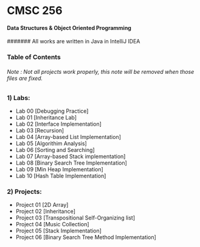 # CMSC 256
#### Data Structures & Object Oriented Programming
####### All works are written in Java in IntelliJ IDEA

### Table of Contents
###### Note : Not all projects work properly, this note will be removed when those files are fixed.

### 1) Labs:
- Lab 00 [Debugging Practice]
- Lab 01 [Inheritance Lab]
- Lab 02 [Interface Implementation]
- Lab 03 [Recursion]
- Lab 04 [Array-based List Implementation]
- Lab 05 [Algorithim Analysis]
- Lab 06 [Sorting and Searching]
- Lab 07 [Array-based Stack implementation]
- Lab 08 [Binary Search Tree Implementation]
- Lab 09 [Min Heap Implementation]
- Lab 10 [Hash Table Implementation]

### 2) Projects:
- Project 01 [2D Array]
- Project 02 [Inheritance]
- Project 03 [Transpositional Self-Organizing list]
- Project 04 [Music Collection]
- Project 05 [Stack Implementation]
- Project 06 [Binary Search Tree Method Implementation]
